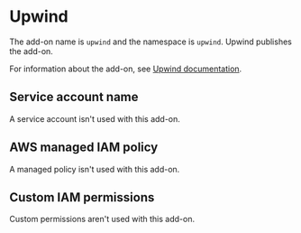 # Upwind<a name="add-on-upwind"></a>

The add\-on name is `upwind` and the namespace is `upwind`\. Upwind publishes the add\-on\.

For information about the add\-on, see [Upwind documentation](https://docs.upwind.io/install-sensor/kubernetes/install?installation-method=amazon-eks-addon)\.

## Service account name<a name="add-on-upwind-service-account-name"></a>

A service account isn't used with this add\-on\.

## AWS managed IAM policy<a name="add-on-upwind-managed-policy"></a>

A managed policy isn't used with this add\-on\.

## Custom IAM permissions<a name="add-on-upwind-custom-permissions"></a>

Custom permissions aren't used with this add\-on\.